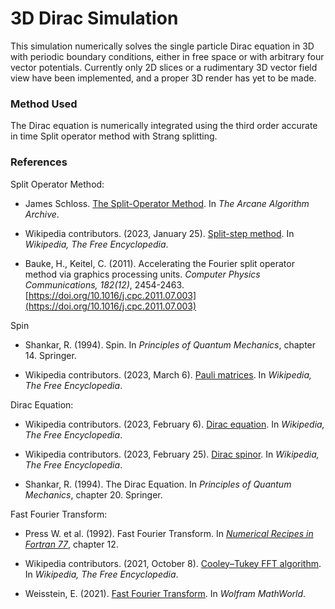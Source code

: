 # 3D Dirac Simulation

This simulation numerically solves the single particle Dirac equation in 3D with periodic boundary conditions, either in free space or with arbitrary four vector potentials. Currently only 2D slices or a rudimentary 3D vector field view have been implemented, and a proper 3D render has yet to be made.

### Method Used

The Dirac equation is numerically integrated using the third order accurate in time Split operator method with Strang splitting.

### References

Split Operator Method:

- James Schloss. [The Split-Operator Method](https://www.algorithm-archive.org/contents/split-operator_method/split-operator_method.html). In <em>The Arcane Algorithm Archive</em>.

- Wikipedia contributors. (2023, January 25). [Split-step method](https://en.wikipedia.org/wiki/Split-step_method). In <em>Wikipedia, The Free Encyclopedia</em>.

 - Bauke, H., Keitel, C. (2011). Accelerating the Fourier split operator method via graphics processing units. <em>Computer Physics Communications, 182(12)</em>, 2454-2463. [https://doi.org/10.1016/j.cpc.2011.07.003](https://doi.org/10.1016/j.cpc.2011.07.003)

Spin

- Shankar, R. (1994). Spin. In <em>Principles of Quantum Mechanics</em>, chapter 14. Springer.

 - Wikipedia contributors. (2023, March 6). [Pauli matrices](https://en.wikipedia.org/wiki/Pauli_matrices). In <em>Wikipedia, The Free Encyclopedia</em>.

 Dirac Equation:

 - Wikipedia contributors. (2023, February 6). [Dirac equation](https://en.wikipedia.org/wiki/Dirac_equation). In <em>Wikipedia, The Free Encyclopedia</em>.

 - Wikipedia contributors. (2023, February 25). [Dirac spinor](https://en.wikipedia.org/wiki/Dirac_spinor). In <em>Wikipedia, The Free Encyclopedia</em>.

 - Shankar, R. (1994). The Dirac Equation. In <em>Principles of Quantum Mechanics</em>, chapter 20. Springer.

Fast Fourier Transform:

- Press W. et al. (1992). Fast Fourier Transform.
In <em>[Numerical Recipes in Fortran 77](https://websites.pmc.ucsc.edu/~fnimmo/eart290c_17/NumericalRecipesinF77.pdf)</em>, chapter 12.

- Wikipedia contributors. (2021, October 8). [Cooley–Tukey FFT algorithm](https://en.wikipedia.org/wiki/Cooley%E2%80%93Tukey_FFT_algorithm). In <em>Wikipedia, The Free Encyclopedia</em>.

- Weisstein, E. (2021). [Fast Fourier Transform](https://mathworld.wolfram.com/FastFourierTransform.html). In <em>Wolfram MathWorld</em>.
